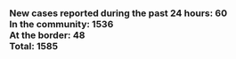 ### New cases reported during the past 24 hours: 60<br/>In the community: 1536<br/>At the border: 48<br/>Total: 1585